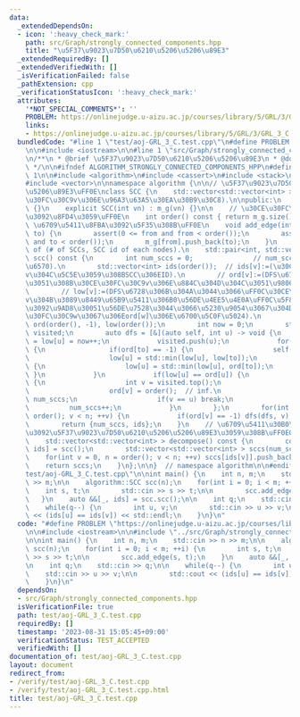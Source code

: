 ```yaml
---
data:
  _extendedDependsOn:
  - icon: ':heavy_check_mark:'
    path: src/Graph/strongly_connected_components.hpp
    title: "\u5F37\u9023\u7D50\u6210\u5206\u5206\u89E3"
  _extendedRequiredBy: []
  _extendedVerifiedWith: []
  _isVerificationFailed: false
  _pathExtension: cpp
  _verificationStatusIcon: ':heavy_check_mark:'
  attributes:
    '*NOT_SPECIAL_COMMENTS*': ''
    PROBLEM: https://onlinejudge.u-aizu.ac.jp/courses/library/5/GRL/3/GRL_3_C
    links:
    - https://onlinejudge.u-aizu.ac.jp/courses/library/5/GRL/3/GRL_3_C
  bundledCode: "#line 1 \"test/aoj-GRL_3_C.test.cpp\"\n#define PROBLEM \"https://onlinejudge.u-aizu.ac.jp/courses/library/5/GRL/3/GRL_3_C\"\
    \n\n#include <iostream>\n\n#line 1 \"src/Graph/strongly_connected_components.hpp\"\
    \n/**\n * @brief \u5F37\u9023\u7D50\u6210\u5206\u5206\u89E3\n * @docs docs/Graph/strongly_connected_components.md\n\
    \ */\n\n#ifndef ALGORITHM_STRONGLY_CONNECTED_COMPONENTS_HPP\n#define ALGORITHM_STRONGLY_CONNECTED_COMPONENTS_HPP\
    \ 1\n\n#include <algorithm>\n#include <cassert>\n#include <stack>\n#include <utility>\n\
    #include <vector>\n\nnamespace algorithm {\n\n// \u5F37\u9023\u7D50\u6210\u5206\
    \u5206\u89E3\uFF0E\nclass SCC {\n    std::vector<std::vector<int> > m_g;  // m_g[v][]:=(\u30CE\
    \u30FC\u30C9v\u306E\u96A3\u63A5\u30EA\u30B9\u30C8).\n\npublic:\n    SCC() : SCC(0)\
    \ {}\n    explicit SCC(int vn) : m_g(vn) {}\n\n    // \u30CE\u30FC\u30C9\u6570\
    \u3092\u8FD4\u3059\uFF0E\n    int order() const { return m_g.size(); }\n    //\
    \ \u6709\u5411\u8FBA\u3092\u5F35\u308B\uFF0E\n    void add_edge(int from, int\
    \ to) {\n        assert(0 <= from and from < order());\n        assert(0 <= to\
    \ and to < order());\n        m_g[from].push_back(to);\n    }\n    // return pair\
    \ of (# of SCCs, SCC id of each nodes).\n    std::pair<int, std::vector<int> >\
    \ scc() const {\n        int num_sccs = 0;               // num_sccs:=(SCCs\u306E\
    \u6570).\n        std::vector<int> ids(order());  // ids[v]:=(\u30CE\u30FC\u30C9\
    v\u304C\u5C5E\u3059\u308BSCC\u306EID).\n        // ord[v]:=(DFS\u6728\u306B\u304A\
    \u3051\u308B\u30CE\u30FC\u30C9v\u306E\u884C\u304D\u304C\u3051\u9806\u5E8F).\n\
    \        // low[v]:=(DFS\u6728\u306B\u304A\u3044\u3066\uFF0C\u30CE\u30FC\u30C9\
    v\u304B\u3089\u8449\u65B9\u5411\u306B0\u56DE\u4EE5\u4E0A\uFF0C\u5F8C\u9000\u8FBA\
    \u3092\u9AD8\u30051\u56DE\u7528\u3044\u3066\u5230\u9054\u3067\u304D\u308B\u30CE\
    \u30FC\u30C9w\u3067\u306Eord[w]\u306E\u6700\u5C0F\u5024).\n        std::vector<int>\
    \ ord(order(), -1), low(order());\n        int now = 0;\n        std::stack<int>\
    \ visited;\n        auto dfs = [&](auto self, int u) -> void {\n            ord[u]\
    \ = low[u] = now++;\n            visited.push(u);\n            for(int to : m_g[u])\
    \ {\n                if(ord[to] == -1) {\n                    self(self, to);\n\
    \                    low[u] = std::min(low[u], low[to]);\n                } else\
    \ {\n                    low[u] = std::min(low[u], ord[to]);\n               \
    \ }\n            }\n            if(low[u] == ord[u]) {\n                while(true)\
    \ {\n                    int v = visited.top();\n                    visited.pop();\n\
    \                    ord[v] = order();  // inf.\n                    ids[v] =\
    \ num_sccs;\n                    if(v == u) break;\n                }\n      \
    \          num_sccs++;\n            }\n        };\n        for(int v = 0, n =\
    \ order(); v < n; ++v) {\n            if(ord[v] == -1) dfs(dfs, v);\n        }\n\
    \        return {num_sccs, ids};\n    }\n    // \u6709\u5411\u30B0\u30E9\u30D5\
    \u3092\u5F37\u9023\u7D50\u6210\u5206\u5206\u89E3\u3059\u308B\uFF0EO(|V|+|E|).\n\
    \    std::vector<std::vector<int> > decompose() const {\n        const auto &&[num_sccs,\
    \ ids] = scc();\n        std::vector<std::vector<int> > sccs(num_sccs);\n    \
    \    for(int v = 0, n = order(); v < n; ++v) sccs[ids[v]].push_back(v);\n    \
    \    return sccs;\n    }\n};\n\n}  // namespace algorithm\n\n#endif\n#line 6 \"\
    test/aoj-GRL_3_C.test.cpp\"\n\nint main() {\n    int n, m;\n    std::cin >> n\
    \ >> m;\n\n    algorithm::SCC scc(n);\n    for(int i = 0; i < m; ++i) {\n    \
    \    int s, t;\n        std::cin >> s >> t;\n\n        scc.add_edge(s, t);\n \
    \   }\n    auto &&[_, ids] = scc.scc();\n\n    int q;\n    std::cin >> q;\n\n\
    \    while(q--) {\n        int u, v;\n        std::cin >> u >> v;\n\n        std::cout\
    \ << (ids[u] == ids[v]) << std::endl;\n    }\n}\n"
  code: "#define PROBLEM \"https://onlinejudge.u-aizu.ac.jp/courses/library/5/GRL/3/GRL_3_C\"\
    \n\n#include <iostream>\n\n#include \"../src/Graph/strongly_connected_components.hpp\"\
    \n\nint main() {\n    int n, m;\n    std::cin >> n >> m;\n\n    algorithm::SCC\
    \ scc(n);\n    for(int i = 0; i < m; ++i) {\n        int s, t;\n        std::cin\
    \ >> s >> t;\n\n        scc.add_edge(s, t);\n    }\n    auto &&[_, ids] = scc.scc();\n\
    \n    int q;\n    std::cin >> q;\n\n    while(q--) {\n        int u, v;\n    \
    \    std::cin >> u >> v;\n\n        std::cout << (ids[u] == ids[v]) << std::endl;\n\
    \    }\n}\n"
  dependsOn:
  - src/Graph/strongly_connected_components.hpp
  isVerificationFile: true
  path: test/aoj-GRL_3_C.test.cpp
  requiredBy: []
  timestamp: '2023-08-31 15:05:45+09:00'
  verificationStatus: TEST_ACCEPTED
  verifiedWith: []
documentation_of: test/aoj-GRL_3_C.test.cpp
layout: document
redirect_from:
- /verify/test/aoj-GRL_3_C.test.cpp
- /verify/test/aoj-GRL_3_C.test.cpp.html
title: test/aoj-GRL_3_C.test.cpp
---
```

